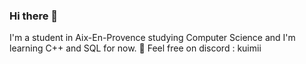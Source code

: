 ### Hi there 👋

I'm a student in Aix-En-Provence studying Computer Science and I'm learning C++ and SQL for now.
 💬 Feel free on discord : kuimii
